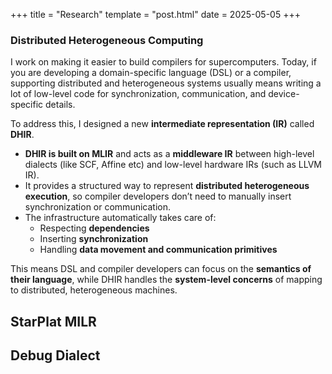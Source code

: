 +++
title = "Research"
template = "post.html"
date = 2025-05-05
+++

### Distributed Heterogeneous Computing
I work on making it easier to build compilers for supercomputers. Today, if you are developing a domain-specific language (DSL) or a compiler, supporting distributed and heterogeneous systems usually means writing a lot of low-level code for synchronization, communication, and device-specific details.  

To address this, I designed a new **intermediate representation (IR)** called **DHIR**.  

- **DHIR is built on MLIR** and acts as a **middleware IR** between high-level dialects (like SCF, Affine etc) and low-level hardware IRs (such as LLVM IR).  
- It provides a structured way to represent **distributed heterogeneous execution**, so compiler developers don’t need to manually insert synchronization or communication.  
- The infrastructure automatically takes care of:  
  - Respecting **dependencies**  
  - Inserting **synchronization**  
  - Handling **data movement and communication primitives**  

This means DSL and compiler developers can focus on the **semantics of their language**, while DHIR handles the **system-level concerns** of mapping to distributed, heterogeneous machines.  



## StarPlat MILR

## Debug Dialect